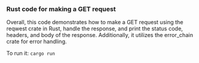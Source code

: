 ### Rust code for making a GET request

Overall, this code demonstrates how to make a GET request using the reqwest crate in Rust, handle the response, and print the status code, headers, and body of the response. 
Additionally, it utilizes the error_chain crate for error handling.


To run it: ```cargo run```
